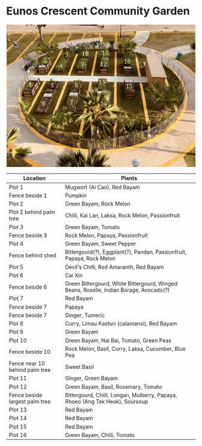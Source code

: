 Eunos Crescent Community Garden
===============================

![layout of garden](media/overview-2024-03.jpg)

| Location | Plants |
| -------- | ------ |
| Plot 1   | Mugwort (Ai Cao), Red Bayam |
| Fence beside 1 | Pumpkin |
| Plot 2   | Green Bayam, Rock Melon |
| Plot 2 behind palm tree | Chilli, Kai Lan, Laksa, Rock Melon, Passionfruit |
| Plot 3   | Green Bayam, Tomato |
| Fence beside 3 | Rock Melon, Papaya, Passionfruit |
| Plot 4   | Green Bayam, Sweet Pepper |
| Fence behind shed | Bittergourd(?), Eggplant(?), Pandan, Passionfruit, Papaya, Rock Melon |
| Plot 5   | Devil's Chilli, Red Amaranth, Red Bayam |
| Plot 6   | Cai Xin |
| Fence beside 6 | Green Bittergourd, White Bittergourd, Winged Beans, Roselle, Indian Borage, Avocado(?) |
| Plot 7   | Red Bayam |
| Fence beside 7 | Papaya |
| Fence beside 7 | Ginger, Tumeric |
| Plot 8   | Curry, Limau Kasturi (calamansi), Red Bayam |
| Plot 9   | Green Bayam |
| Plot 10  | Green Bayam, Nai Bai, Tomato, Green Peas |
| Fence beside 10 | Rock Melon, Basil, Curry, Laksa, Cucumber, Blue Pea |
| Fence near 10 behind palm tree | Sweet Basil |
| Plot 11  | Ginger, Green Bayam |
| Plot 12  | Green Bayam, Basil, Rosemary, Tomato |
| Fence beside largest palm tree | Bittergourd, Chilli, Longan, Mulberry, Papaya, Rhoeo (Ang Tek Heok), Soursoup |
| Plot 13  | Red Bayam |
| Plot 14  | Red Bayam |
| Plot 15  | Red Bayam |
| Plot 16  | Green Bayam, Chilli, Tomato |
